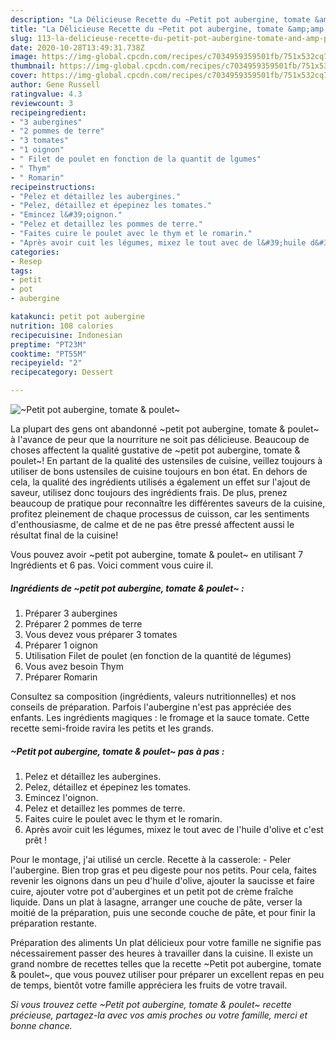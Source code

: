 ```yaml
---
description: "La Délicieuse Recette du ~Petit pot aubergine, tomate &amp;amp; poulet~"
title: "La Délicieuse Recette du ~Petit pot aubergine, tomate &amp;amp; poulet~"
slug: 113-la-delicieuse-recette-du-petit-pot-aubergine-tomate-and-amp-poulet
date: 2020-10-28T13:49:31.738Z
image: https://img-global.cpcdn.com/recipes/c7034959359501fb/751x532cq70/petit-pot-aubergine-tomate-poulet-photo-principale-de-la-recette.jpg
thumbnail: https://img-global.cpcdn.com/recipes/c7034959359501fb/751x532cq70/petit-pot-aubergine-tomate-poulet-photo-principale-de-la-recette.jpg
cover: https://img-global.cpcdn.com/recipes/c7034959359501fb/751x532cq70/petit-pot-aubergine-tomate-poulet-photo-principale-de-la-recette.jpg
author: Gene Russell
ratingvalue: 4.3
reviewcount: 3
recipeingredient:
- "3 aubergines"
- "2 pommes de terre"
- "3 tomates"
- "1 oignon"
- " Filet de poulet en fonction de la quantit de lgumes"
- " Thym"
- " Romarin"
recipeinstructions:
- "Pelez et détaillez les aubergines."
- "Pelez, détaillez et épepinez les tomates."
- "Emincez l&#39;oignon."
- "Pelez et detaillez les pommes de terre."
- "Faites cuire le poulet avec le thym et le romarin."
- "Après avoir cuit les légumes, mixez le tout avec de l&#39;huile d&#39;olive et c&#39;est prêt !"
categories:
- Resep
tags:
- petit
- pot
- aubergine

katakunci: petit pot aubergine 
nutrition: 108 calories
recipecuisine: Indonesian
preptime: "PT23M"
cooktime: "PT55M"
recipeyield: "2"
recipecategory: Dessert

---
```



![~Petit pot aubergine, tomate &amp; poulet~](https://img-global.cpcdn.com/recipes/c7034959359501fb/751x532cq70/petit-pot-aubergine-tomate-poulet-photo-principale-de-la-recette.jpg)

La plupart des gens ont abandonné ~petit pot aubergine, tomate &amp; poulet~ à l'avance de peur que la nourriture ne soit pas délicieuse. Beaucoup de choses affectent la qualité gustative de ~petit pot aubergine, tomate &amp; poulet~! En partant de la qualité des ustensiles de cuisine, veillez toujours à utiliser de bons ustensiles de cuisine toujours en bon état. En dehors de cela, la qualité des ingrédients utilisés a également un effet sur l'ajout de saveur, utilisez donc toujours des ingrédients frais. De plus, prenez beaucoup de pratique pour reconnaître les différentes saveurs de la cuisine, profitez pleinement de chaque processus de cuisson, car les sentiments d'enthousiasme, de calme et de ne pas être pressé affectent aussi le résultat final de la cuisine!

<!--inarticleads1-->

Vous pouvez avoir ~petit pot aubergine, tomate &amp; poulet~ en utilisant 7 Ingrédients et 6 pas. Voici comment vous cuire il.

##### Ingrédients de ~petit pot aubergine, tomate &amp; poulet~ :

1. Préparer 3 aubergines
1. Préparer 2 pommes de terre
1. Vous devez vous préparer 3 tomates
1. Préparer 1 oignon
1. Utilisation  Filet de poulet (en fonction de la quantité de légumes)
1. Vous avez besoin  Thym
1. Préparer  Romarin


Consultez sa composition (ingrédients, valeurs nutritionnelles) et nos conseils de préparation. Parfois l&#39;aubergine n&#39;est pas appréciée des enfants. Les ingrédients magiques : le fromage et la sauce tomate. Cette recette semi-froide ravira les petits et les grands. 

<!--inarticleads2-->

##### ~Petit pot aubergine, tomate &amp; poulet~ pas à pas :

1. Pelez et détaillez les aubergines.
1. Pelez, détaillez et épepinez les tomates.
1. Emincez l&#39;oignon.
1. Pelez et detaillez les pommes de terre.
1. Faites cuire le poulet avec le thym et le romarin.
1. Après avoir cuit les légumes, mixez le tout avec de l&#39;huile d&#39;olive et c&#39;est prêt !


Pour le montage, j&#39;ai utilisé un cercle. Recette à la casserole: - Peler l&#39;aubergine. Bien trop gras et peu digeste pour nos petits. Pour cela, faites revenir les oignons dans un peu d&#39;huile d&#39;olive, ajouter la saucisse et faire cuire, ajouter votre pot d&#39;aubergines et un petit pot de crème fraîche liquide. Dans un plat à lasagne, arranger une couche de pâte, verser la moitié de la préparation, puis une seconde couche de pâte, et pour finir la préparation restante. 

<!--inarticleads1-->

<p>
Préparation des aliments Un plat délicieux pour votre famille ne signifie pas nécessairement passer des heures à travailler dans la cuisine. Il existe un grand nombre de recettes telles que la recette ~Petit pot aubergine, tomate &amp; poulet~, que vous pouvez utiliser pour préparer un excellent repas en peu de temps, bientôt votre famille appréciera les fruits de votre travail.
</p>

<p>
<i>Si vous trouvez cette ~Petit pot aubergine, tomate &amp; poulet~ recette précieuse, partagez-la avec vos amis proches ou votre famille, merci et bonne chance.</i>
</p>
